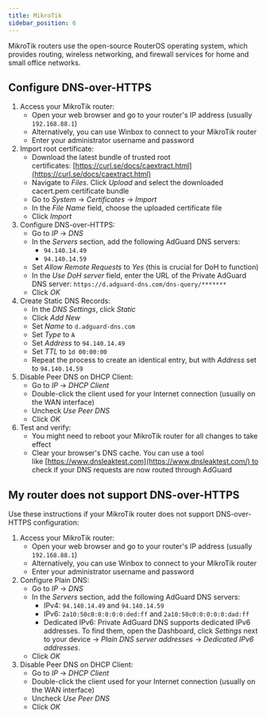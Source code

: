 ```yaml
---
title: MikroTik
sidebar_position: 6
---
```


MikroTik routers use the open-source RouterOS operating system, which provides routing, wireless networking, and firewall services for home and small office networks.

## Configure DNS-over-HTTPS

1. Access your MikroTik router:
    - Open your web browser and go to your router's IP address (usually `192.168.88.1`)
    - Alternatively, you can use Winbox to connect to your MikroTik router
    - Enter your administrator username and password
2. Import root certificate:
    - Download the latest bundle of trusted root certificates: [https://curl.se/docs/caextract.html](https://curl.se/docs/caextract.html)
    - Navigate to _Files_. Click _Upload_ and select the downloaded cacert.pem certificate bundle
    - Go to _System_ → _Certificates_ → _Import_
    - In the _File Name_ field, choose the uploaded certificate file
    - Click _Import_
3. Configure DNS-over-HTTPS:
    - Go to _IP_ → _DNS_
    - In the _Servers_ section, add the following AdGuard DNS servers:
        - `94.140.14.49`
        - `94.140.14.59`
    - Set _Allow Remote Requests_ to _Yes_ (this is crucial for DoH to function)
    - In the _Use DoH server_ field, enter the URL of the Private AdGuard DNS server: `https://d.adguard-dns.com/dns-query/*******`
    - Click _OK_
4. Create Static DNS Records:
    - In the _DNS Settings_, click _Static_
    - Click _Add New_
    - Set _Name_ to `d.adguard-dns.com`
    - Set _Type_ to `A`
    - Set _Address_ to `94.140.14.49`
    - Set _TTL_ to `1d 00:00:00`
    - Repeat the process to create an identical entry, but with _Address_ set to `94.140.14.59`
5. Disable Peer DNS on DHCP Client:
    - Go to _IP_ → _DHCP Client_
    - Double-click the client used for your Internet connection (usually on the WAN interface)
    - Uncheck _Use Peer DNS_
    - Click _OK_
6. Test and verify:
    - You might need to reboot your MikroTik router for all changes to take effect
    - Clear your browser's DNS cache. You can use a tool like [https://www.dnsleaktest.com](https://www.dnsleaktest.com/) to check if your DNS requests are now routed through AdGuard

## My router does not support DNS-over-HTTPS

Use these instructions if your MikroTik router does not support DNS-over-HTTPS configuration:

1. Access your MikroTik router:
    - Open your web browser and go to your router's IP address (usually `192.168.88.1`)
    - Alternatively, you can use Winbox to connect to your MikroTik router
    - Enter your administrator username and password
2. Configure Plain DNS:
    - Go to _IP_ → _DNS_
    - In the _Servers_ section, add the following AdGuard DNS servers:
        - IPv4: `94.140.14.49` and `94.140.14.59`
        - IPv6: `2a10:50c0:0:0:0:0:ded:ff` and `2a10:50c0:0:0:0:0:dad:ff`
        - Dedicated IPv6: Private AdGuard DNS supports dedicated IPv6 addresses. To find them, open the Dashboard, click _Settings_ next to your device → _Plain DNS server addresses_ → _Dedicated IPv6 addresses_.
    - Click _OK_
3. Disable Peer DNS on DHCP Client:
    - Go to _IP_ → _DHCP Client_
    - Double-click the client used for your Internet connection (usually on the WAN interface)
    - Uncheck _Use Peer DNS_
    - Click _OK_
